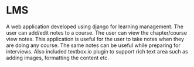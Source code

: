 # LMS
A web application developed using django for learning management.
The user can add/edit notes to a course.
The user can view the chapter/course view notes.
This application is useful for the user to take notes when they are doing any course. The same notes can be useful while preparing for interviews.
Also included textbox.io plugin to support rich text area such as adding images, formatting the content etc.
